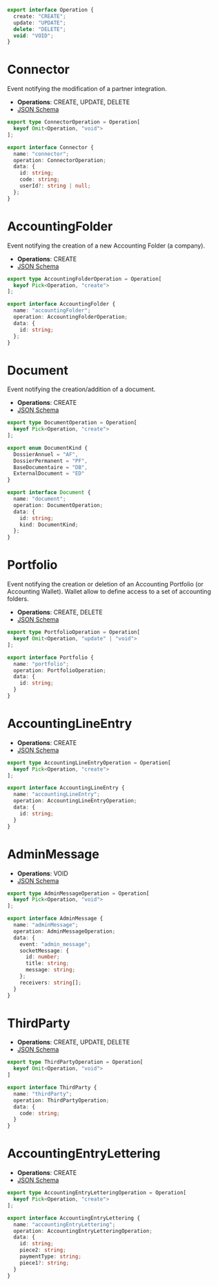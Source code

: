 ```ts
export interface Operation {
  create: "CREATE";
  update: "UPDATE";
  delete: "DELETE";
  void: "VOID";
}
```

# Connector

Event notifying the modification of a partner integration.

- **Operations**: CREATE, UPDATE, DELETE
- [JSON Schema](./json-schema/events/connector.md)

```ts
export type ConnectorOperation = Operation[
  keyof Omit<Operation, "void">
];

export interface Connector {
  name: "connector";
  operation: ConnectorOperation;
  data: {
    id: string;
    code: string;
    userId?: string | null;
  };
}
```

# AccountingFolder

Event notifying the creation of a new Accounting Folder (a company). 

- **Operations**: CREATE
- [JSON Schema](./json-schema/events/accountingFolder.md)

```ts
export type AccountingFolderOperation = Operation[
  keyof Pick<Operation, "create">
];

export interface AccountingFolder {
  name: "accountingFolder";
  operation: AccountingFolderOperation;
  data: {
    id: string;
  };
}
```

# Document

Event notifying the creation/addition of a document.

- **Operations**: CREATE
- [JSON Schema](./json-schema/events/document.md)

```ts
export type DocumentOperation = Operation[
  keyof Pick<Operation, "create">
];

export enum DocumentKind {
  DossierAnnuel = "AF",
  DossierPermanent = "PF",
  BaseDocumentaire = "DB",
  ExternalDocument = "ED"
}

export interface Document {
  name: "document";
  operation: DocumentOperation;
  data: {
    id: string;
    kind: DocumentKind;
  };
}
```

# Portfolio

Event notifying the creation or deletion of an Accounting Portfolio (or Accounting Wallet). Wallet allow to define access to a set of accounting folders.

- **Operations**: CREATE, DELETE
- [JSON Schema](./json-schema/events/portfolio.md)

```ts
export type PortfolioOperation = Operation[
  keyof Omit<Operation, "update" | "void">
];

export interface Portfolio {
  name: "portfolio";
  operation: PortfolioOperation;
  data: {
    id: string;
  }
}
```

# AccountingLineEntry

- **Operations**: CREATE 
- [JSON Schema](./json-schema/events/accountingLineEntry.md)

```ts
export type AccountingLineEntryOperation = Operation[
  keyof Pick<Operation, "create">
];

export interface AccountingLineEntry {
  name: "accountingLineEntry";
  operation: AccountingLineEntryOperation;
  data: {
    id: string;
  }
}
```

# AdminMessage

- **Operations**: VOID 
- [JSON Schema](./json-schema/events/adminMessage.md)

```ts
export type AdminMessageOperation = Operation[
  keyof Pick<Operation, "void">
];

export interface AdminMessage {
  name: "adminMessage";
  operation: AdminMessageOperation;
  data: {
    event: "admin_message";
    socketMessage: {
      id: number;
      title: string;
      message: string;
    };
    receivers: string[];
  }
}
```

# ThirdParty

- **Operations**: CREATE, UPDATE, DELETE
- [JSON Schema](./json-schema/events/thirdParty.md)

```ts
export type ThirdPartyOperation = Operation[
  keyof Omit<Operation, "void">
]

export interface ThirdParty {
  name: "thirdParty";
  operation: ThirdPartyOperation;
  data: {
    code: string;
  }
}
```

# AccountingEntryLettering

- **Operations**: CREATE
- [JSON Schema](./json-schema/events/accountingEntryLettering.md)

```ts
export type AccountingEntryLetteringOperation = Operation[
  keyof Pick<Operation, "create">
];

export interface AccountingEntryLettering {
  name: "accountingEntryLettering";
  operation: AccountingEntryLetteringOperation;
  data: {
    id: string;
    piece2: string;
    paymentType: string;
    piece1?: string;
  }
}
```
